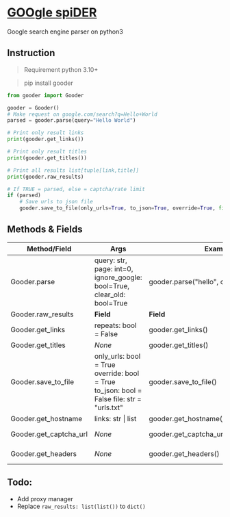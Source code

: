 # [<b>GOO</b>gle spi<b>DER</b>](https://pypi.org/project/gooder/)
Google search engine parser on python3

## Instruction
> Requirement python 3.10+

> pip install gooder

```python
from gooder import Gooder

gooder = Gooder()
# Make request on google.com/search?q=Hello+World
parsed = gooder.parse(query="Hello World")

# Print only result links
print(gooder.get_links())

# Print only result titles
print(gooder.get_titles())

# Print all results list[tuple[link,title]]
print(gooder.raw_results)

# If TRUE = parsed, else = captcha/rate limit
if (parsed)
    # Save urls to json file
    gooder.save_to_file(only_urls=True, to_json=True, override=True, file="results.json")
```

## Methods & Fields
| Method/Field | Args | Example | Result |
|---|---|---|---|
| Gooder.parse | query: str, page: int=0, ignore_google: bool=True, clear_old: bool=True | gooder.parse("hello",  clear_old=False) | True \| False |
| Gooder.raw_results | **Field** | **Field** | [[link, title], ...] |
| Gooder.get_links | repeats: bool = False | gooder.get_links() | [unique_link, ...] |
| Gooder.get_titles | *None* | gooder.get_titles() | [title, title, ...] |
| Gooder.save_to_file | only_urls: bool = True override: bool = True to_json: bool = False file: str = "urls.txt"  | gooder.save_to_file() | New file with urls |
| Gooder.get_hostname | links: str \| list | gooder.get_hostname(https://google.com/) | google.com |
| Gooder.get_captcha_url | *None* | gooder.get_captcha_url() | *None* \| google.com/sorry/... |
| Gooder.get_headers | *None* | gooder.get_headers() | *None* \| HTTPHeaderDict({...}) |

## Todo:
 + Add proxy manager
 + Replace `raw_results: list(list())` to `dict()` 
